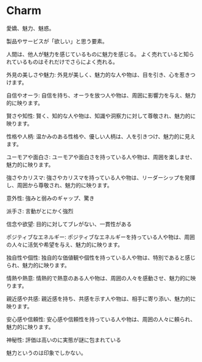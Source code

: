 # Charm

愛嬌、魅力、魅惑。

製品やサービスが「欲しい」と思う要素。

人間は、他人が魅力を感じているものに魅力を感じる。
よく売れていると知られているものはそれだけでさらによく売れる。

外見の美しさや魅力: 外見が美しく、魅力的な人や物は、目を引き、心を惹きつけます。

自信やオーラ: 自信を持ち、オーラを放つ人や物は、周囲に影響力を与え、魅力的に映ります。

賢さや知性: 賢く、知的な人や物は、知識や洞察力に対して尊敬され、魅力的に映ります。

性格や人柄: 温かみのある性格や、優しい人柄は、人を引きつけ、魅力的に見えます。

ユーモアや面白さ: ユーモアや面白さを持っている人や物は、周囲を楽しませ、魅力的に映ります。

強さやカリスマ: 強さやカリスマを持っている人や物は、リーダーシップを発揮し、周囲から尊敬され、魅力的に映ります。

意外性: 強みと弱みのギャップ、驚き

派手さ: 言動がとにかく強烈

信念や欲望: 目的に対してブレがない、一貫性がある

ポジティブなエネルギー: ポジティブなエネルギーを持っている人や物は、周囲の人々に活気や希望を与え、魅力的に映ります。

独自性や個性: 独自的な価値観や個性を持っている人や物は、特別であると感じられ、魅力的に映ります。

情熱や熱意: 情熱的で熱意のある人や物は、周囲の人々を感動させ、魅力的に映ります。

親近感や共感: 親近感を持ち、共感を示す人や物は、相手に寄り添い、魅力的に映ります。

安心感や信頼性: 安心感や信頼性を持っている人や物は、周囲の人々に頼られ、魅力的に映ります。

神秘性: 評価は高いのに実態が謎に包まれている

魅力というのは印象でしかない。
